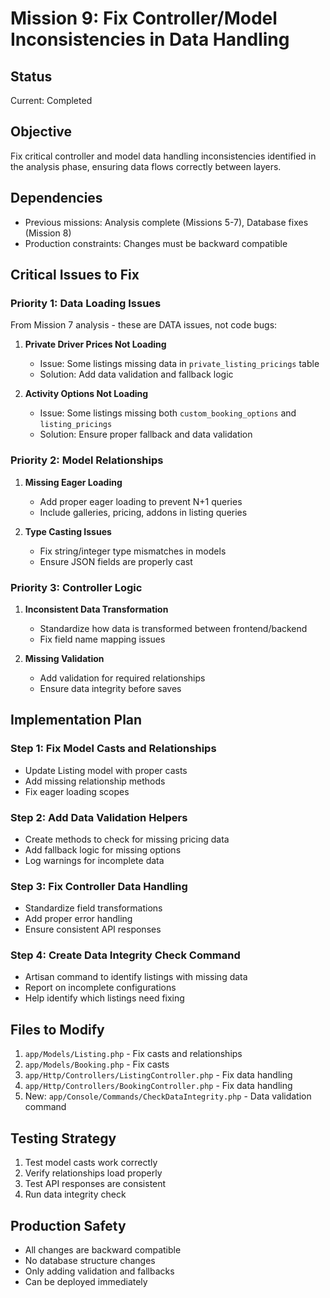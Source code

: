 # Mission 9: Fix Controller/Model Inconsistencies in Data Handling

## Status
Current: Completed

## Objective
Fix critical controller and model data handling inconsistencies identified in the analysis phase, ensuring data flows correctly between layers.

## Dependencies
- Previous missions: Analysis complete (Missions 5-7), Database fixes (Mission 8)
- Production constraints: Changes must be backward compatible

## Critical Issues to Fix

### Priority 1: Data Loading Issues
From Mission 7 analysis - these are DATA issues, not code bugs:
1. **Private Driver Prices Not Loading**
   - Issue: Some listings missing data in `private_listing_pricings` table
   - Solution: Add data validation and fallback logic

2. **Activity Options Not Loading**
   - Issue: Some listings missing both `custom_booking_options` and `listing_pricings`
   - Solution: Ensure proper fallback and data validation

### Priority 2: Model Relationships
1. **Missing Eager Loading**
   - Add proper eager loading to prevent N+1 queries
   - Include galleries, pricing, addons in listing queries

2. **Type Casting Issues**
   - Fix string/integer type mismatches in models
   - Ensure JSON fields are properly cast

### Priority 3: Controller Logic
1. **Inconsistent Data Transformation**
   - Standardize how data is transformed between frontend/backend
   - Fix field name mapping issues

2. **Missing Validation**
   - Add validation for required relationships
   - Ensure data integrity before saves

## Implementation Plan

### Step 1: Fix Model Casts and Relationships
- Update Listing model with proper casts
- Add missing relationship methods
- Fix eager loading scopes

### Step 2: Add Data Validation Helpers
- Create methods to check for missing pricing data
- Add fallback logic for missing options
- Log warnings for incomplete data

### Step 3: Fix Controller Data Handling
- Standardize field transformations
- Add proper error handling
- Ensure consistent API responses

### Step 4: Create Data Integrity Check Command
- Artisan command to identify listings with missing data
- Report on incomplete configurations
- Help identify which listings need fixing

## Files to Modify
1. `app/Models/Listing.php` - Fix casts and relationships
2. `app/Models/Booking.php` - Fix casts
3. `app/Http/Controllers/ListingController.php` - Fix data handling
4. `app/Http/Controllers/BookingController.php` - Fix data handling
5. New: `app/Console/Commands/CheckDataIntegrity.php` - Data validation command

## Testing Strategy
1. Test model casts work correctly
2. Verify relationships load properly
3. Test API responses are consistent
4. Run data integrity check

## Production Safety
- All changes are backward compatible
- No database structure changes
- Only adding validation and fallbacks
- Can be deployed immediately